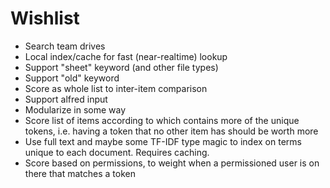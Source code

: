 # Wishlist

* Search team drives
* Local index/cache for fast (near-realtime) lookup
* Support "sheet" keyword (and other file types)
* Support "old" keyword
* Score as whole list to inter-item comparison
* Support alfred input
* Modularize in some way
* Score list of items according to which contains more of the unique tokens, i.e. having a token that no other item has should be worth more
* Use full text and maybe some TF-IDF type magic to index on terms unique to each document. Requires caching.
* Score based on permissions, to weight when a permissioned user is on there that matches a token